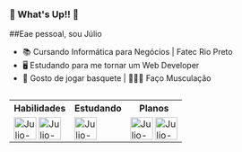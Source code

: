 ### 👋 What's Up!! 👋

##Eae pessoal, sou Júlio

 - 📚 Cursando Informática para Negócios | Fatec Rio Preto
 - 🖥️ Estudando para me tornar um Web Developer
 - 🏀 Gosto de jogar basquete | 🏋🏻‍♂️ Faço Musculação

<div>
  <table align="left">
    <tr>
      <th colspan=2>Habilidades</th>
      <th colspan=2>Estudando</th>
      <th colspan=2>Planos</th>
    </tr>
    <tr>
      <td colspan=2>
        <img alt="Julio-HTML" src="https://img.shields.io/badge/HTML5-E34F26?style=for-the-badge&logo=html5&logoColor=white" style="max-width: 100%;" height="40" align="middle">
        <img alt="Julio-CSS" src="https://img.shields.io/badge/CSS3-1572B6?style=for-the-badge&logo=css3&logoColor=white" style="max-width: 100%;" height="40" align="middle">
      </td>
      <td colspan=2>
        <img alt="Julio-Js" src="https://img.shields.io/badge/JavaScript-323330?style=for-the-badge&logo=javascript&logoColor=F7DF1E" style="max-width: 100%;" height="40" align="middle">
      </td>
      <td colspan=2>
        <img alt="Julio-Angular" src="https://img.shields.io/badge/Angular-DD0031?style=for-the-badge&logo=angular&logoColor=white" style="max-width: 100%;" height="40" align="middle">
        <img alt="Julio-NodeJS" src="https://img.shields.io/badge/Node.js-43853D?style=for-the-badge&logo=node.js&logoColor=white" style="max-width: 100%;" height="40" align="middle">
      </td>
    </tr>
  </table>
</div>
